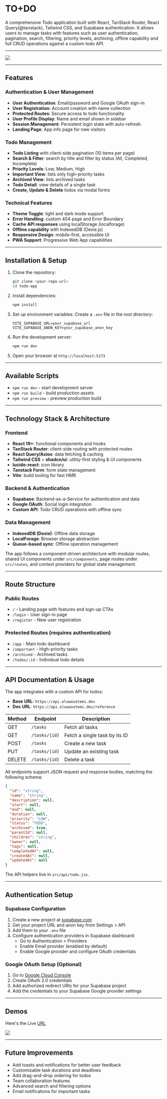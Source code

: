 # TO+DO

A comprehensive Todo application built with React, TanStack Router, React Query(@tanstack), Tailwind CSS, and Supabase authentication. It allows users to manage tasks with features such as user authentication, pagination, search, filtering, priority levels, archiving, offline capability and full CRUD operations against a custom todo API.

---

![](./public/ss/image.png)

---

## Features

### Authentication & User Management
* **User Authentication**: Email/password and Google OAuth sign-in
* **User Registration**: Account creation with name collection
* **Protected Routes**: Secure access to todo functionality
* **User Profile Display**: Name and email shown in sidebar
* **Session Management**: Persistent login state with auto-refresh
* **Landing Page**: App info page for new visitors

### Todo Management
* **Todo Listing** with client-side pagination (10 items per page)
* **Search & Filter**: search by title and filter by status (All, Completed, Incomplete)
* **Priority Levels**: Low, Medium, High
* **Important View**: lists only high-priority tasks
* **Archived View**: lists archived tasks
* **Todo Detail**: view details of a single task
* **Create, Update & Delete** todos via modal forms

### Technical Features
* **Theme Toggle**: light and dark mode support
* **Error Handling**: custom 404 page and Error Boundary
* **Cache API responses** using localStorage (localforage)
* **Offline capability** with IndexedDB (Dexie.js)
* **Responsive Design**: mobile-first, accessible UI
* **PWA Support**: Progressive Web App capabilities

---

## Installation & Setup

1. Clone the repository:

   ```bash
   git clone <your-repo-url>
   cd todo-app
   ```

2. Install dependencies:

   ```bash
   npm install
   ```

3. Set up environment variables:
   Create a `.env` file in the root directory:

   ```env
   VITE_SUPABASE_URL=your_supabase_url
   VITE_SUPABASE_ANON_KEY=your_supabase_anon_key
   ```

4. Run the development server:

   ```bash
   npm run dev
   ```

5. Open your browser at `http://localhost:5173`

---

## Available Scripts

* `npm run dev` - start development server
* `npm run build` - build production assets
* `npm run preview` - preview production build

---

## Technology Stack & Architecture

### Frontend
* **React 19+**: functional components and hooks
* **TanStack Router**: client-side routing with protected routes
* **React Query/Axios**: data fetching & caching
* **Tailwind CSS** + **shadcn/ui**: utility-first styling & UI components
* **lucide-react**: icon library
* **Tanstack Form**: form state management
* **Vite**: build tooling for fast HMR

### Backend & Authentication
* **Supabase**: Backend-as-a-Service for authentication and data
* **Google OAuth**: Social login integration
* **Custom API**: Todo CRUD operations with offline sync

### Data Management
* **IndexedDB (Dexie)**: Offline data storage
* **LocalForage**: Browser storage abstraction
* **Queue-based sync**: Offline operation management

The app follows a component-driven architecture with modular routes, shared UI components under `src/components`, page routes under `src/routes`, and context providers for global state management.

---

## Route Structure

### Public Routes
* `/` - Landing page with features and sign-up CTAs
* `/login` - User sign-in page
* `/register` - New user registration

### Protected Routes (requires authentication)
* `/app` - Main todo dashboard
* `/important` - High-priority tasks
* `/archived` - Archived tasks
* `/todos/:id` - Individual todo details

---

## API Documentation & Usage

The app integrates with a custom API for todos:

* **Base URL**: `https://api.oluwasetemi.dev`
* **Doc URL**: `https://api.oluwasetemi.dev/reference`

| Method | Endpoint      | Description                   |
| ------ | ------------- | ----------------------------- |
| GET    | `/tasks`      | Fetch all tasks               |
| GET    | `/tasks/{id}` | Fetch a single task by its ID |
| POST   | `/tasks`      | Create a new task             |
| PUT    | `/tasks/{id}` | Update an existing task       |
| DELETE | `/tasks/{id}` | Delete a task                 |

All endpoints support JSON request and response bodies, matching the following schema:

```json
{
  "id": "string",
  "name": "string",
  "description": null,
  "start": null,
  "end": null,
  "duration": null,
  "priority": "LOW",
  "status": "TODO",
  "archived": true,
  "parentId": null,
  "children": "string",
  "owner": null,
  "tags": null,
  "completedAt": null,
  "createdAt": null,
  "updatedAt": null
}
```

The API helpers live in `src/api/todo.jsx`.

---

## Authentication Setup

### Supabase Configuration

1. Create a new project at [supabase.com](https://supabase.com)
2. Get your project URL and anon key from Settings > API
3. Add them to your `.env` file
4. Configure authentication providers in Supabase dashboard:
   - Go to Authentication > Providers
   - Enable Email provider (enabled by default)
   - Enable Google provider and configure OAuth credentials

### Google OAuth Setup (Optional)

1. Go to [Google Cloud Console](https://console.cloud.google.com)
2. Create OAuth 2.0 credentials
3. Add authorized redirect URIs for your Supabase project
4. Add the credentials to your Supabase Google provider settings

---

## Demos

Here's the Live [URL](https://t0d0z.netlify.app/)

![](./public/ss/Screen%20Recording%202025-06-15%20at%2012.58.16.gif)

---

## Future Improvements

* Add toasts and notifications for better user feedback
* Customizable task durations and deadlines
* Add drag-and-drop ordering for todos
* Team collaboration features
* Advanced search and filtering options
* Email notifications for important tasks